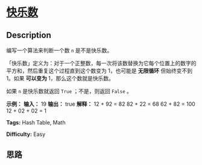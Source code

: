 # [快乐数][title]

## Description

编写一个算法来判断一个数 `n` 是不是快乐数。

「快乐数」定义为：对于一个正整数，每一次将该数替换为它每个位置上的数字的平方和，然后重复这个过程直到这个数变为 1，也可能是 **无限循环** 但始终变不到
1。如果 **可以变为**   1，那么这个数就是快乐数。

如果 `n` 是快乐数就返回 `True` ；不是，则返回 `False` 。



**示例：**
            **输入：** 19    **输出：** true    **解释：** 12 + 92 = 82    82 + 22 = 68    62 + 82 = 100    12 + 02 + 02 = 1    


**Tags:** Hash Table, Math

**Difficulty:** Easy

## 思路

[title]: https://leetcode-cn.com/problems/happy-number
